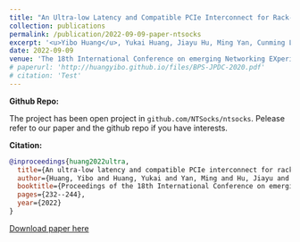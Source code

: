 ```yaml
---
title: "An Ultra-low Latency and Compatible PCIe Interconnect for Rack-Scale Communication"
collection: publications
permalink: /publication/2022-09-09-paper-ntsocks
excerpt: '<u>Yibo Huang</u>, Yukai Huang, Jiayu Hu, Ming Yan, Cunming Liang, Yang Xu, Wenxiong Zou, Yiming Zhang, Rui Zhang, Chunpu Huang, Jie Wu'
date: 2022-09-09
venue: 'The 18th International Conference on emerging Networking EXperiments and Technologies (CoNEXT 22), Rome, Italy, December 6-9'
# paperurl: 'http://huangyibo.github.io/files/BPS-JPDC-2020.pdf'
# citation: 'Test'
---
```


**Github Repo:**

The project has been open project in `github.com/NTSocks/ntsocks`. 
Pelease refer to our paper and the github repo if you have interests.

**Citation:**

```bib
@inproceedings{huang2022ultra,
  title={An ultra-low latency and compatible PCIe interconnect for rack-scale communication},
  author={Huang, Yibo and Huang, Yukai and Yan, Ming and Hu, Jiayu and Liang, Cunming and Xu, Yang and Zou, Wenxiong and Zhang, Yiming and Zhang, Rui and Huang, Chunpu and others},
  booktitle={Proceedings of the 18th International Conference on emerging Networking EXperiments and Technologies},
  pages={232--244},
  year={2022}
}
```


 [Download paper here](http://huangyibo.github.io/files/ntsocks-conext-2022.pdf)
